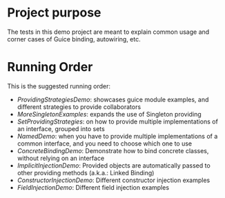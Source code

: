 # Project purpose

The tests in this demo project are meant to explain common usage and corner cases of Guice binding, autowiring, etc.

# Running Order

This is the suggested running order:

* _ProvidingStrategiesDemo_: showcases guice module examples, and different strategies to provide collaborators
* _MoreSingletonExamples_: expands the use of Singleton providing
* _SetProvidingStrategies_: on how to provide multiple implementations of an interface, grouped into sets
* _NamedDemo_: when you have to provide multiple implementations of a common interface, and you need to choose which one to use
* _ConcreteBindingDemo_: Demonstrate how to bind concrete classes, without relying on an interface
* _ImplicitInjectionDemo_: Provided objects are automatically passed to other providing methods (a.k.a.: Linked Binding)
* _ConstructorInjectionDemo_: Different constructor injection examples
* _FieldInjectionDemo_: Different field injection examples
